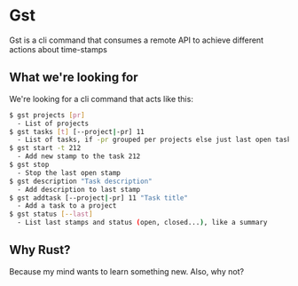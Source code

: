 # Gst

Gst is a cli command that consumes a remote API to achieve different actions about time-stamps

## What we're looking for

We're looking for a cli command that acts like this:

```sh
$ gst projects [pr]
  - List of projects
$ gst tasks [t] [--project|-pr] 11
  - List of tasks, if -pr grouped per projects else just last open tasks
$ gst start -t 212
  - Add new stamp to the task 212
$ gst stop
  - Stop the last open stamp
$ gst description "Task description"
  - Add description to last stamp
$ gst addtask [--project|-pr] 11 "Task title"
  - Add a task to a project
$ gst status [--last]
  - List last stamps and status (open, closed...), like a summary
```

## Why Rust?

Because my mind wants to learn something new. Also, why not?
